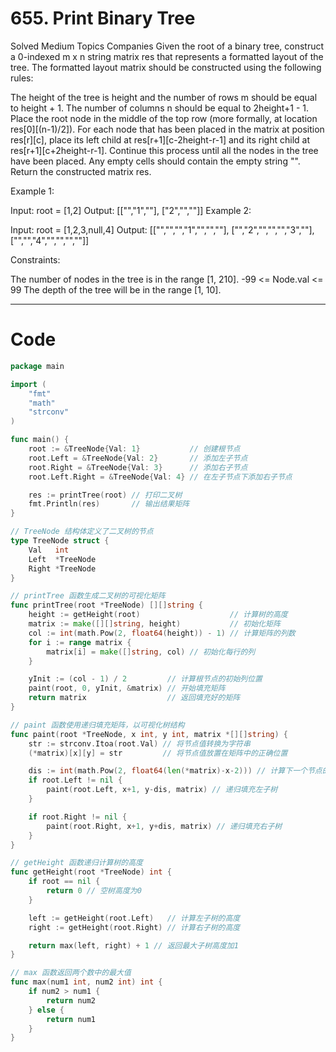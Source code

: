 # 655. Print Binary Tree

Solved
Medium
Topics
Companies
Given the root of a binary tree, construct a 0-indexed m x n string matrix res that represents a formatted layout of the tree. The formatted layout matrix should be constructed using the following rules:

The height of the tree is height and the number of rows m should be equal to height + 1.
The number of columns n should be equal to 2height+1 - 1.
Place the root node in the middle of the top row (more formally, at location res[0][(n-1)/2]).
For each node that has been placed in the matrix at position res[r][c], place its left child at res[r+1][c-2height-r-1] and its right child at res[r+1][c+2height-r-1].
Continue this process until all the nodes in the tree have been placed.
Any empty cells should contain the empty string "".
Return the constructed matrix res.

Example 1:

Input: root = [1,2]
Output:
[["","1",""],
 ["2","",""]]
Example 2:

Input: root = [1,2,3,null,4]
Output:
[["","","","1","","",""],
 ["","2","","","","3",""],
 ["","","4","","","",""]]

Constraints:

The number of nodes in the tree is in the range [1, 210].
-99 <= Node.val <= 99
The depth of the tree will be in the range [1, 10].

---

# Code

```go
package main

import (
	"fmt"
	"math"
	"strconv"
)

func main() {
	root := &TreeNode{Val: 1}           // 创建根节点
	root.Left = &TreeNode{Val: 2}       // 添加左子节点
	root.Right = &TreeNode{Val: 3}      // 添加右子节点
	root.Left.Right = &TreeNode{Val: 4} // 在左子节点下添加右子节点

	res := printTree(root) // 打印二叉树
	fmt.Println(res)       // 输出结果矩阵
}

// TreeNode 结构体定义了二叉树的节点
type TreeNode struct {
	Val   int
	Left  *TreeNode
	Right *TreeNode
}

// printTree 函数生成二叉树的可视化矩阵
func printTree(root *TreeNode) [][]string {
	height := getHeight(root)                    // 计算树的高度
	matrix := make([][]string, height)           // 初始化矩阵
	col := int(math.Pow(2, float64(height)) - 1) // 计算矩阵的列数
	for i := range matrix {
		matrix[i] = make([]string, col) // 初始化每行的列
	}

	yInit := (col - 1) / 2         // 计算根节点的初始列位置
	paint(root, 0, yInit, &matrix) // 开始填充矩阵
	return matrix                  // 返回填充好的矩阵
}

// paint 函数使用递归填充矩阵，以可视化树结构
func paint(root *TreeNode, x int, y int, matrix *[][]string) {
	str := strconv.Itoa(root.Val) // 将节点值转换为字符串
	(*matrix)[x][y] = str         // 将节点值放置在矩阵中的正确位置

	dis := int(math.Pow(2, float64(len(*matrix)-x-2))) // 计算下一个节点的水平偏移量
	if root.Left != nil {
		paint(root.Left, x+1, y-dis, matrix) // 递归填充左子树
	}

	if root.Right != nil {
		paint(root.Right, x+1, y+dis, matrix) // 递归填充右子树
	}
}

// getHeight 函数递归计算树的高度
func getHeight(root *TreeNode) int {
	if root == nil {
		return 0 // 空树高度为0
	}

	left := getHeight(root.Left)   // 计算左子树的高度
	right := getHeight(root.Right) // 计算右子树的高度

	return max(left, right) + 1 // 返回最大子树高度加1
}

// max 函数返回两个数中的最大值
func max(num1 int, num2 int) int {
	if num2 > num1 {
		return num2
	} else {
		return num1
	}
}
```
